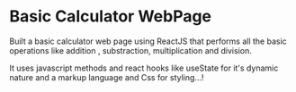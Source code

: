 # Basic Calculator WebPage
Built a basic calculator web page using ReactJS that performs all the basic operations like 
addition , substraction, multiplication and division.

It uses javascript methods and react hooks like useState for it's dynamic nature 
and a markup language and Css for styling...!



